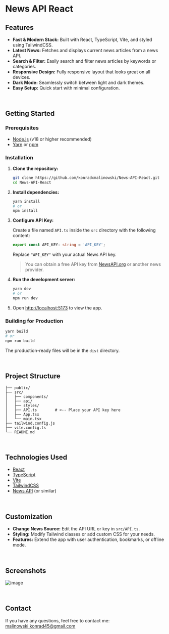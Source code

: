 # News API React

## Features

- **Fast & Modern Stack:** Built with React, TypeScript, Vite, and styled using TailwindCSS.
- **Latest News:** Fetches and displays current news articles from a news API.
- **Search & Filter:** Easily search and filter news articles by keywords or categories.
- **Responsive Design:** Fully responsive layout that looks great on all devices.
- **Dark Mode:** Seamlessly switch between light and dark themes.
- **Easy Setup:** Quick start with minimal configuration.

<br>

## Getting Started

### Prerequisites

- [Node.js](https://nodejs.org/) (v18 or higher recommended)
- [Yarn](https://classic.yarnpkg.com/en/docs/install/) or [npm](https://www.npmjs.com/)

### Installation

1. **Clone the repository:**

   ```bash
   git clone https://github.com/konradxmalinowski/News-API-React.git
   cd News-API-React
   ```

2. **Install dependencies:**

   ```bash
   yarn install
   # or
   npm install
   ```

3. **Configure API Key:**

   Create a file named `API.ts` inside the `src` directory with the following content:

   ```ts
   export const API_KEY: string = 'API_KEY';
   ```

   Replace `"API_KEY"` with your actual News API key.

   > You can obtain a free API key from [NewsAPI.org](https://newsapi.org/) or another news provider.

4. **Run the development server:**

   ```bash
   yarn dev
   # or
   npm run dev
   ```

5. Open [http://localhost:5173](http://localhost:5173) to view the app.

### Building for Production

```bash
yarn build
# or
npm run build
```

The production-ready files will be in the `dist` directory.

<br>

## Project Structure

```
├── public/
├── src/
│   ├── components/
│   ├── api/
│   ├── styles/
│   ├── API.ts        # <-- Place your API key here
│   ├── App.tsx
│   └── main.tsx
├── tailwind.config.js
├── vite.config.ts
└── README.md
```

<br>

## Technologies Used

- [React](https://react.dev/)
- [TypeScript](https://www.typescriptlang.org/)
- [Vite](https://vitejs.dev/)
- [TailwindCSS](https://tailwindcss.com/)
- [News API](https://newsapi.org/) (or similar)

<br>

## Customization

- **Change News Source:** Edit the API URL or key in `src/API.ts`.
- **Styling:** Modify Tailwind classes or add custom CSS for your needs.
- **Features:** Extend the app with user authentication, bookmarks, or offline mode.

<br>

## Screenshots
![image](https://github.com/user-attachments/assets/4fc3f953-753e-4a0b-91ff-b7fcd457b1fa)



<br>


## Contact

If you have any questions, feel free to contact me: [malinowski.konrad45@gmail.com](malinowski.konrad45@gmail.com)


